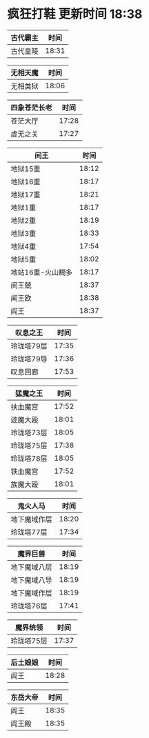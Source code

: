 # 疯狂打鞋 更新时间 18:38

| 古代霸主   | 时间    |
|--------|-------|
| 古代皇陵 | 18:31 |

| 无相天魔   | 时间    |
|--------|-------|
| 无相类狱 | 18:06 |

| 四象苍茫长老   | 时间    |
|--------|-------|
| 苍茫大厅 | 17:28 |
| 虚无之关 | 17:27 |

| 间王   | 时间    |
|--------|-------|
| 地狱15重 | 18:12 |
| 地狱16重 | 18:17 |
| 地狱17重 | 18:21 |
| 地狱1重 | 18:17 |
| 地狱2重 | 18:19 |
| 地狱3重 | 18:33 |
| 地狱4重 | 17:54 |
| 地狱5重 | 18:02 |
| 地站16重-火山糊多 | 18:17 |
| 间王兢 | 18:37 |
| 闻王欧 | 18:38 |
| 阎王 | 18:37 |

| 叹息之王   | 时间    |
|--------|-------|
| 玲珑塔79层 | 17:35 |
| 玲珑塔79导 | 17:36 |
| 叹息回廊 | 17:53 |

| 猛魔之王   | 时间    |
|--------|-------|
| 扶血魔宫 | 17:52 |
| 迹魔大殴 | 18:01 |
| 玲珑塔73层 | 18:05 |
| 玲珑塔75层 | 17:38 |
| 玲珑塔78层 | 18:05 |
| 铁血魔宫 | 17:52 |
| 族魔大殴 | 18:01 |

| 鬼火人马   | 时间    |
|--------|-------|
| 地下魔域作层 | 18:20 |
| 玲珑塔77层 | 17:34 |

| 魔界巨兽   | 时间    |
|--------|-------|
| 地下魔域八层 | 18:19 |
| 地下魔域八导 | 18:19 |
| 地下魔域作层 | 18:19 |
| 玲珑塔76层 | 17:41 |

| 魔界统领   | 时间    |
|--------|-------|
| 玲珑塔75层 | 17:37 |

| 后土娘娘   | 时间    |
|--------|-------|
| 阎王 | 18:28 |

| 东岳大帝   | 时间    |
|--------|-------|
| 阎王 | 18:35 |
| 阎王殿 | 18:35 |